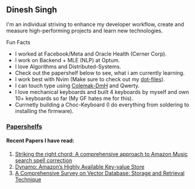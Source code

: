 ## Dinesh Singh

I'm an individual striving to enhance my developer workflow, create and measure
high-performing projects and learn new technologies.

Fun Facts
* I worked at Facebook/Meta and Oracle Health (Cerner Corp).
* I work on Backend + MLE (NLP) at Optum.
* I love Algorithms and Distributed-Systems.
* Check out the papershelf below to see, what i am currently learning.
* I work best with Nvim (Make sure to check out my [dot-files](https://github.com/Dinesh94Singh/dot-files)).
* I can touch type using [Colemak-DmH](https://colemakmods.github.io/mod-dh/) and Qwerty.
* I love mechanical keyboards and built 4 keyboards by myself and own 10+ keyboards so far (My GF hates me for this).
* Currnetly building a Choc-Keyboard (I do everything from soldering to installing the firmware).

### [Papershelfs](https://github.com/Dinesh94Singh)
#### Recent Papers I have read:
1. [Striking the right chord: A comprehensive approach to Amazon Music search spell correction](https://www.amazon.science/publications/striking-the-right-chord-a-comprehensive-approach-to-amazon-music-search-spell-correction)
2. [Dynamo: Amazon’s Highly Available Key-value Store](https://www.amazon.science/publications/dynamo-amazons-highly-available-key-value-store)
3. [A Comprehensive Survey on Vector Database: Storage and Retrieval Technique](https://arxiv.org/abs/2310.11703)
